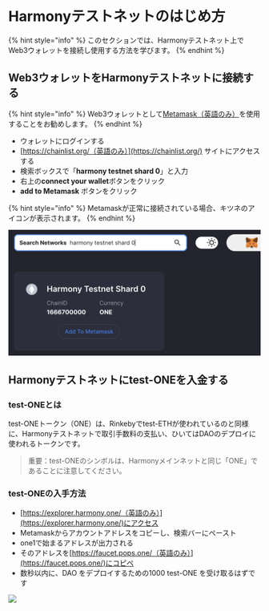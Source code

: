 # Harmonyテストネットのはじめ方

{% hint style="info" %}
このセクションでは、Harmonyテストネット上でWeb3ウォレットを接続し使用する方法を学びます。
{% endhint %}

## Web3ウォレットをHarmonyテストネットに接続する

{% hint style="info" %}
Web3ウォレットとして[Metamask（英語のみ）](https://metamask.io)を使用することをお勧めします。
{% endhint %}

* ウォレットにログインする
* [https://chainlist.org/（英語のみ）](https://chainlist.org/) サイトにアクセスする
* 検索ボックスで「**harmony testnet shard 0**」と入力
* 右上の**connect your wallet**ボタンをクリック
* **add to Metamask** ボタンをクリック

{% hint style="info" %}
Metamaskが正常に接続されている場合、キツネのアイコンが表示されます。
{% endhint %}

![chainlist.orgを使ってMetamaskにチェーンを追加](<../../.gitbook/assets/Schermata 2022-01-26 alle 23.28.07.png>)

## **Harmonyテストネット**にtest-ONEを入金する

### test-ONEとは

test-ONEトークン（ONE）は、Rinkebyでtest-ETHが使われているのと同様に、Harmonyテストネットで取引手数料の支払い、ひいてはDAOのデプロイに使われるトークンです。

> 重要：test-ONEのシンボルは、Harmonyメインネットと同じ「ONE」であることに注意してください。

### test-ONEの入手方法

* [https://explorer.harmony.one/（英語のみ）](https://explorer.harmony.one/)にアクセス
* Metamaskからアカウントアドレスをコピーし、検索バーにペースト
* one1で始まるアドレスが出力される
* そのアドレスを[https://faucet.pops.one/（英語のみ）](https://faucet.pops.one/)にコピペ
* 数秒以内に、DAO をデプロイするための1000 test-ONE を受け取るはずです

![](https://d33v4339jhl8k0.cloudfront.net/docs/assets/5c98a4fe0428633d2cf3fcf7/images/61db0984d268f00e10386d30/file-k4lsn7c6rW.png)
